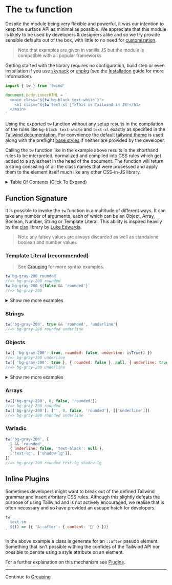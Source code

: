 # The `tw` function

Despite the module being very flexible and powerful, it was our intention to keep the surface API as minimal as possible. We appreciate that this module is likely to be used by developers & designers alike and so we try provide sensible defaults out of the box, with little to no need for [customization](./setup.md).

> Note that examples are given in vanilla JS but the module is compatible with all popular frameworks

Getting started with the library requires no configuration, build step or even installation if you use [skypack](https://skypack.dev/) or [unpkg](https://unpkg.com/) (see the [Installation](./installation.md) guide for more information).

```js
import { tw } from 'twind'

document.body.innerHTML = `
  <main class="${tw`bg-black text-white`}">
    <h1 class="${tw`text-xl`}">This is Tailwind in JS!</h1>
  </main>
`
```

Using the exported `tw` function without any setup results in the compilation of the rules like `bg-black text-white` and `text-xl` exactly as specified in the [Tailwind documentation](https://tailwincss.com/docs). For convnience the default [tailwind theme](https://github.com/tailwindlabs/tailwindcss/blob/v1/stubs/defaultConfig.stub.js) is used along with the preflight [base styles](https://tailwindcss.com/docs/preflight) if neither are provided by the developer.

Calling the `tw` function like in the example above results in the shorthand rules to be interpreted, normalized and compiled into CSS rules which get added to a stylesheet in the head of the document. The function will return a string consisting of all the class names that were processed and apply them to the element itself much like any other CSS-in-JS library.

<details><summary>Table Of Contents (Click To Expand)</summary>

<!-- START doctoc generated TOC please keep comment here to allow auto update -->
<!-- DON'T EDIT THIS SECTION, INSTEAD RE-RUN doctoc TO UPDATE -->

- [Function Signature](#function-signature)
  - [Template Literal (recommended)](#template-literal-recommended)
  - [Strings](#strings)
  - [Objects](#objects)
  - [Arrays](#arrays)
  - [Variadic](#variadic)
- [Inline Plugins](#inline-plugins)

<!-- END doctoc generated TOC please keep comment here to allow auto update -->
</details>

## Function Signature

It is possible to invoke the `tw` function in a multitude of different ways. It can take any number of arguments, each of which can be an Object, Array, Boolean, Number, String or Template Literal. This ability is inspired heavily by the [clsx](https://npmjs.com/clsx) library by [Luke Edwards](https://github.com/lukeed).

> Note any falsey values are always discarded as well as standalone boolean and number values

### Template Literal (recommended)

> See [Grouping](./grouping.md) for more syntax examples.

```js
tw`bg-gray-200 rounded`
//=> bg-gray-200 rounded
tw`bg-gray-200 ${false && 'rounded'}`
//=> bg-gray-200
```

<details><summary>Show me more examples</summary>

```js
tw`bg-gray-200 ${[false && 'rounded', 'block']}`
//=> bg-gray-200 block
tw`bg-gray-200 ${{ rounded: false, underline: isTrue() }}`
//=> bg-gray-200 underline
tw`bg-${randomColor()}`
//=> bg-blue-500
tw`hover:${({ tw }) => tw`underline`}`
//=> hover:underline
tw`bg-${'fuchsia'}) sm:${'underline'} lg:${false && 'line-through'} text-${[
  'underline',
  'center',
]} rounded-${{ lg: false, xl: true }})`
// => bg-fuchsia sm:underline text-underline text-center rounded-xl
```

</details>

### Strings

```js
tw('bg-gray-200', true && 'rounded', 'underline')
//=> bg-gray-200 rounded underline
```

### Objects

```js
tw({ 'bg-gray-200': true, rounded: false, underline: isTrue() })
//=> bg-gray-200 underline
tw({ 'bg-gray-200': true }, { rounded: false }, null, { underline: true })
//=> bg-gray-200 underline
```

<details><summary>Show me more examples</summary>

```js
tw({
  sm: ['hover:rounded', 'active:rounded-full'],
  md: { rounded: true, hover: 'bg-white' },
  lg: {
    'rounded-full': true,
    hover: 'bg-white text-black active:(underline shadow)',
  },
})
// sm:hover:rounded sm:active:rounded-full md:rounded md:hover:bg-white lg:rounded-full lg:hover:bg-white lg:hover:text-black lg:hover:active:underline lg:hover:active:shadow
```

</details>

### Arrays

```js
tw(['bg-gray-200', 0, false, 'rounded'])
//=> bg-gray-200 rounded
tw(['bg-gray-200'], ['', 0, false, 'rounded'], [['underline']])
//=> bg-gray-200 rounded underline
```

### Variadic

```js
tw('bg-gray-200', [
  1 && 'rounded',
  { underline: false, 'text-black': null },
  ['text-lg', ['shadow-lg']],
])
//=> bg-gray-200 rounded text-lg shadow-lg
```

## Inline Plugins

Sometimes developers might want to break out of the defined Tailwind grammar and insert arbritary CSS rules. Although this slightly defeats the purpose of using Tailwind and is not actively encouraged, we realise that is often necessary and so have provided an escape hatch for developers.

```js
tw`
  text-sm
  ${() => ({ '&::after': { content: '🌈' } })}
`
```

In the above example a class is generate for an `::after` pseudo element. Something that isn't possible withing the confides of the Tailwind API nor possible to denote using a style attribute on an element.

For a further explanation on this mechanism see [Plugins](./plugins.md).

<hr/>

Continue to [Grouping](./grouping.md)
